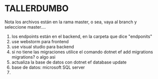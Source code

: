 # TALLERDUMBO

Nota los archivos están en la rama master, o sea, vaya al branch y seleccione master....

1) los endpoints están en el backend, en la carpeta que dice "endponits"
2) use webstorm para frontend
3) use visual studio para backend
4) si no tiene las migraciones utilice el comando dotnet ef add migrations migrations? o algo asi
5) actualiza la base de datos con dotnet ef database update
6) base de datos: microsoft SQL server
7) 
